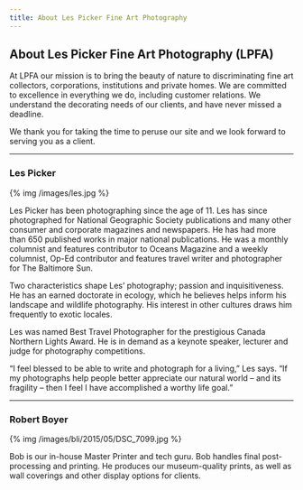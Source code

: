 ```yaml
---
title: About Les Picker Fine Art Photography
---
```

## About Les Picker Fine Art Photography (LPFA)

At LPFA our mission is to bring the beauty of nature to discriminating fine art collectors, corporations, institutions and private homes. We are committed to excellence in everything we do, including customer relations. We understand the decorating needs of our clients, and have never missed a deadline. 

We thank you for taking the time to peruse our site and we look forward to serving you as a client. 

---

### Les Picker

{% img /images/les.jpg %}

Les Picker has been photographing since the age of 11. Les has since photographed for National Geographic Society publications and many other consumer and corporate magazines and newspapers. He has had more than 650 published works in major national publications. He was a monthly columnist and features contributor to Oceans Magazine and a weekly columnist, Op-Ed contributor and features travel writer and photographer for The Baltimore Sun. 

Two characteristics shape Les’ photography; passion and inquisitiveness. He has an earned doctorate in ecology, which he believes helps inform his landscape and wildlife photography. His interest in other cultures draws him frequently to exotic locales. 

Les was named Best Travel Photographer for the prestigious Canada Northern Lights Award. He is in demand as a keynote speaker, lecturer and judge for photography competitions.  

“I feel blessed to be able to write and photograph for a living,” Les says. “If my photographs help people better appreciate our natural world – and its fragility – then I feel I have accomplished a worthy life goal.”

---

### Robert Boyer

{% img /images/bli/2015/05/DSC_7099.jpg %}

Bob is our in-house Master Printer and tech guru. Bob handles final post-processing and printing. He produces our museum-quality prints, as well as wall coverings and other display options for clients. 

 
